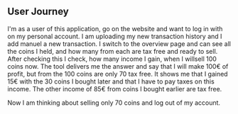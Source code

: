 ## User Journey

I'm as a user of this application, go on the website and want to log in with on my personal account.
I am uploading my new transaction history and I add manuel a new transaction. I switch to the overview page and can see all the coins I held, and how many from each are tax free and ready to sell. After checking this I check, how many income I gain, when I willsell 100 coins now. The tool delivers me the answer and say that I will make 100€ of profit, but from the 100 coins are only 70 tax free. It shows me that I gained 15€ with the 30 coins I bought later and that I have to pay taxes on this income. The other income of 85€ from coins I bought earlier are tax free.

Now I am thinking about selling only 70 coins and log out of my account.
